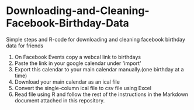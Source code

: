 # Downloading-and-Cleaning-Facebook-Birthday-Data
Simple steps and R-code for downloading and cleaning facebook birthday data for friends

1. On Facebook Events copy a webcal link to birthdays
2. Paste the link in your google calendar under 'import'
3. Export this calendar to your main calendar manually.(one birthday at a time)
4. Download your main calendar as an ical file
5. Convert the single-column ical file to csv file using Excel
6. Read file using R and follow the rest of the instructions in the Markdown document attached in this repository.
